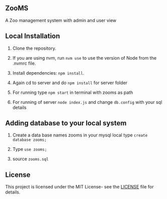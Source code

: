 ## ZooMS

A Zoo management system with admin and user view



## Local Installation


1. Clone the repository.

2. If you are using nvm, run `nvm use` to use the version of Node from the .nvmrc file.

3. Install dependencies: `npm install`.

4. Again cd to server and do `npm install` for server folder

5. For running type `npm start` in terminal with zooms as path

6. For running of server `node index.js` and change `db.config` with your sql details

## Adding database to your local system 

1. Create a data base names zooms in your mysql local type `create database zooms;`

2. Type  `use zooms;`

3. source `zooms.sql` 


## License

This project is licensed under the MIT License- see the [LICENSE](LICENSE) file for details.




